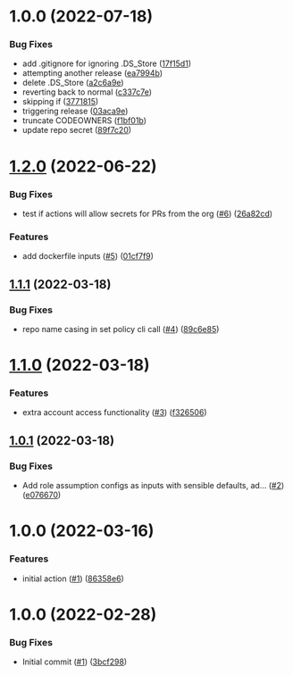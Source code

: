 # 1.0.0 (2022-07-18)


### Bug Fixes

* add .gitignore for ignoring .DS_Store ([17f15d1](https://github.com/atomicfi/action-build-push-image-ecr/commit/17f15d1894a8ebc312a53b10a5d79cf2ecf7a14d))
* attempting another release ([ea7994b](https://github.com/atomicfi/action-build-push-image-ecr/commit/ea7994bb9a45853ff57a1be1b712690a2974675c))
* delete .DS_Store ([a2c6a9e](https://github.com/atomicfi/action-build-push-image-ecr/commit/a2c6a9eda9e6df05929829889f4056d8b41fa2b0))
* reverting back to normal ([c337c7e](https://github.com/atomicfi/action-build-push-image-ecr/commit/c337c7e97ef9466fe777a3bc6895195da87ada1e))
* skipping if ([3771815](https://github.com/atomicfi/action-build-push-image-ecr/commit/3771815ffdca4f39022cbacbb5fa8c02a05ff5e7))
* triggering release ([03aca9e](https://github.com/atomicfi/action-build-push-image-ecr/commit/03aca9eec7c05b47494dfe33455e567b6a1d1c1e))
* truncate CODEOWNERS ([f1bf01b](https://github.com/atomicfi/action-build-push-image-ecr/commit/f1bf01bbf9ee5a28774725f04aac05bf717a8920))
* update repo secret ([89f7c20](https://github.com/atomicfi/action-build-push-image-ecr/commit/89f7c201d7ba43f38672012f95e565dd8224c20f))

# [1.2.0](https://github.com/catalystsquad/action-build-push-image-ecr/compare/v1.1.1...v1.2.0) (2022-06-22)


### Bug Fixes

* test if actions will allow secrets for PRs from the org ([#6](https://github.com/catalystsquad/action-build-push-image-ecr/issues/6)) ([26a82cd](https://github.com/catalystsquad/action-build-push-image-ecr/commit/26a82cd390ff573504f4782f3199a67434e3d7db))


### Features

* add dockerfile inputs ([#5](https://github.com/catalystsquad/action-build-push-image-ecr/issues/5)) ([01cf7f9](https://github.com/catalystsquad/action-build-push-image-ecr/commit/01cf7f93309007cfa43b52eaf821bd8a8437de26))

## [1.1.1](https://github.com/catalystsquad/action-build-push-image-ecr/compare/v1.1.0...v1.1.1) (2022-03-18)


### Bug Fixes

* repo name casing in set policy cli call ([#4](https://github.com/catalystsquad/action-build-push-image-ecr/issues/4)) ([89c6e85](https://github.com/catalystsquad/action-build-push-image-ecr/commit/89c6e8597ebf18492464611d289eca8e71702a7e))

# [1.1.0](https://github.com/catalystsquad/action-build-push-image-ecr/compare/v1.0.1...v1.1.0) (2022-03-18)


### Features

* extra account access functionality ([#3](https://github.com/catalystsquad/action-build-push-image-ecr/issues/3)) ([f326506](https://github.com/catalystsquad/action-build-push-image-ecr/commit/f326506dbc07dd6399568c86eb5cd6643cdd9e8b))

## [1.0.1](https://github.com/catalystsquad/action-build-push-image-ecr/compare/v1.0.0...v1.0.1) (2022-03-18)


### Bug Fixes

* Add role assumption configs as inputs with sensible defaults, ad… ([#2](https://github.com/catalystsquad/action-build-push-image-ecr/issues/2)) ([e076670](https://github.com/catalystsquad/action-build-push-image-ecr/commit/e076670ee5ff7e8c80fed0c07c86f0204c3b6e71))

# 1.0.0 (2022-03-16)


### Features

* initial action ([#1](https://github.com/catalystsquad/action-build-push-image-ecr/issues/1)) ([86358e6](https://github.com/catalystsquad/action-build-push-image-ecr/commit/86358e6ce3671986feaec55de92b25c92efe81e5))

# 1.0.0 (2022-02-28)


### Bug Fixes

* Initial commit ([#1](https://github.com/catalystsquad/action-composite-action-template/issues/1)) ([3bcf298](https://github.com/catalystsquad/action-composite-action-template/commit/3bcf298630471c46d9f9a1f3a24c2c15342e1855))
